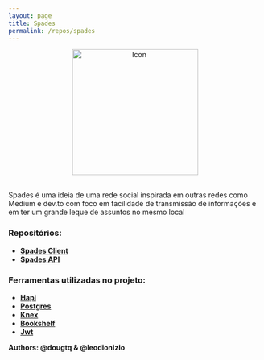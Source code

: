 ```yaml
---
layout: page
title: Spades
permalink: /repos/spades
---
```


<div align="center">
  <img src="https://cdn.rawgit.com/SpadesTQ/logos/master/spades_logo.png" alt="Icon" width="250">
</div>
<br>

Spades é uma ideia de uma rede social inspirada em outras redes como Medium e dev.to com foco em facilidade de transmissão de informações e em ter um grande leque de assuntos no mesmo local 

### Repositórios:
- **[Spades Client](https://github.com/SpadesTQ/Spades)**
- **[Spades API](https://github.com/SpadesTQ/SpadesAPI)**

### Ferramentas utilizadas no projeto:
- **[Hapi](https://hapijs.com/)**
- **[Postgres](https://www.postgresql.org/)**
- **[Knex](http://knexjs.org/)**
- **[Bookshelf](http://bookshelfjs.org/)**
- **[Jwt](https://jwt.io/)**



**Authors: @dougtq & @leodionizio**